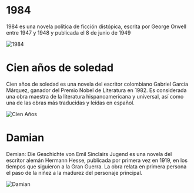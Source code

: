 # 1984

1984 es una novela política de ficción distópica, escrita por George Orwell entre 1947 y 1948 y publicada el 8 de junio de 1949

![1984](https://images.cdn1.buscalibre.com/fit-in/360x360/10/42/10426f9e9ae4f7cd9eb5d33cef5aa143.jpg)

# Cien años de soledad

Cien años de soledad es una novela del escritor colombiano Gabriel García Márquez, ganador del Premio Nobel de Literatura en 1982. Es considerada una obra maestra de la literatura hispanoamericana y universal, así como una de las obras más traducidas y leídas en español.​

![Cien Años](https://images-na.ssl-images-amazon.com/images/I/91m51NXjg6L.jpg)

# Damian

Demian: Die Geschichte von Emil Sinclairs Jugend es una novela del escritor alemán Hermann Hesse, publicada por primera vez en 1919, en los tiempos que siguieron a la Gran Guerra. La obra relata en primera persona el paso de la niñez a la madurez del personaje principal.

![Damian](https://images-na.ssl-images-amazon.com/images/I/81P8IMpd7PL.jpg)